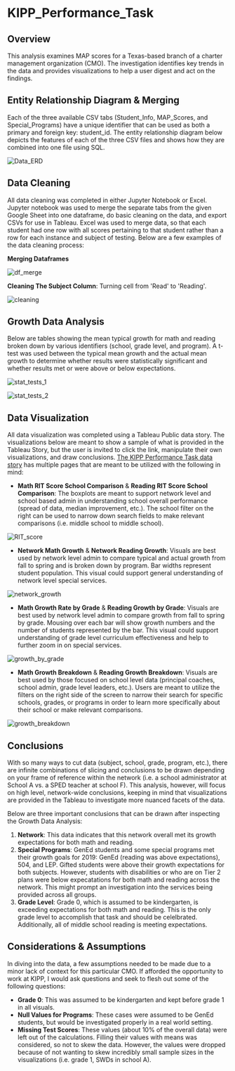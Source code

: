 # KIPP_Performance_Task

## Overview
This analysis examines MAP scores for a Texas-based branch of a charter management organization (CMO). The investigation identifies key trends in the data and provides visualizations to help a user digest and act on the findings. 

## Entity Relationship Diagram & Merging
Each of the three available CSV tabs (Student_Info, MAP_Scores, and Special_Programs) have a unique identifier that can be used as both a primary and foreign key: student_id. The entity relationship diagram below depicts the features of each of the three CSV files and shows how they are combined into one file using SQL. 

![Data_ERD](Images/Data_ERD.png)

## Data Cleaning
All data cleaning was completed in either Jupyter Notebook or Excel. Jupyter notebook was used to merge the separate tabs from the given Google Sheet into one dataframe, do basic cleaning on the data, and export CSVs for use in Tableau. Excel was used to merge data, so that each student had one row with all scores pertaining to that student rather than a row for each instance and subject of testing. Below are a few examples of the data cleaning process: 

**Merging Dataframes**

![df_merge](Images/df_merge.png)

**Cleaning The Subject Column**: Turning cell from 'Read' to 'Reading'.

![cleaning](Images/cleaning.png)

## Growth Data Analysis
Below are tables showing the mean typical growth for math and reading broken down by various identifiers (school, grade level, and program). A t-test was used between the typical mean growth and the actual mean growth to determine whether results were statistically significant and whether results met or were above or below expectations. 

![stat_tests_1](Images/stat_tests_1.png)

![stat_tests_2](Images/stat_tests_2.png)

## Data Visualization
All data visualization was completed using a Tableau Public data story. The visualizations below are meant to show a sample of what is provided in the Tableau Story, but the user is invited to click the link, manipulate their own visualizations, and draw conclusions. [The KIPP Performance Task data story](https://public.tableau.com/app/profile/amanda.palenchar/viz/KIPPPerformanceTask/KIPPMAPsResults) has multiple pages that are meant to be utilized with the following in mind: 

- **Math RIT Score School Comparison** & **Reading RIT Score School Comparison**: The boxplots are meant to support network level and school based admin in understanding school overall performance (spread of data, median improvement, etc.). The school filter on the right can be used to narrow down search fields to make relevant comparisons (i.e. middle school to middle school).

![RIT_score](Images/RIT_score.png)

- **Network Math Growth** & **Network Reading Growth**: Visuals are best used by network level admin to compare typical and actual growth from fall to spring and is broken down by program. Bar widths represent student population. This visual could support general understanding of network level special services.

![network_growth](Images/network_growth.png)

- **Math Growth Rate by Grade** & **Reading Growth by Grade**: Visuals are best used by network level admin to compare growth from fall to spring by grade. Mousing over each bar will show growth numbers and the number of students represented by the bar. This visual could support understanding of grade level curriculum effectiveness and help to further zoom in on special services.

![growth_by_grade](Images/growth_by_grade.png)

- **Math Growth Breakdown** & **Reading Growth Breakdown**: Visuals are best used by those focused on school level data (principal coaches, school admin, grade level leaders, etc.). Users are meant to utilize the filters on the right side of the screen to narrow their search for specific schools, grades, or programs in order to learn more specifically about their school or make relevant comparisons.

![growth_breakdown](Images/growth_breakdown.png)

## Conclusions
With so many ways to cut data (subject, school, grade, program, etc.), there are infinite combinations of slicing and conclusions to be drawn depending on your frame of reference within the network (i.e. a school administrator at School A vs. a SPED teacher at school F). This analysis, however, will focus on high level, network-wide conclusions, keeping in mind that visualizations are provided in the Tableau to investigate more nuanced facets of the data.

Below are three important conclusions that can be drawn after inspecting the Growth Data Analysis: 
1. **Network**: This data indicates that this network overall met its growth expectations for both math and reading. 
2. **Special Programs**: GenEd students and some special programs met their growth goals for 2019: GenEd (reading was above expectations), 504, and LEP. Gifted students were above their growth expectations for both subjects. However, students with disabilities or who are on Tier 2 plans were below expecatations for both math and reading across the network. This might prompt an investigation into the services being provided across all groups.
3. **Grade Level**: Grade 0, which is assumed to be kindergarten, is exceeding expectations for both math and reading. This is the only grade level to accomplish that task and should be celelbrated. Additionally, all of middle school reading is meeting expectations.  

## Considerations & Assumptions
In diving into the data, a few assumptions needed to be made due to a minor lack of context for this particular CMO. If afforded the opportunity to work at KIPP, I would ask questions and seek to flesh out some of the following questions: 
- **Grade 0**: This was assumed to be kindergarten and kept before grade 1 in all visuals.
- **Null Values for Programs**: These cases were assumed to be GenEd students, but would be investigated properly in a real world setting. 
- **Missing Test Scores**: These values (about 10% of the overall data) were left out of the calculations. Filling their values with means was considered, so not to skew the data. However, the values were dropped because of not wanting to skew incredibly small sample sizes in the visualizations (i.e. grade 1, SWDs in school A). 

